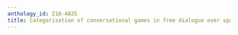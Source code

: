 ```yaml
---
anthology_id: Z18-4025
title: Categorisation of conversational games in free dialogue over spatial scenes.
---
```

